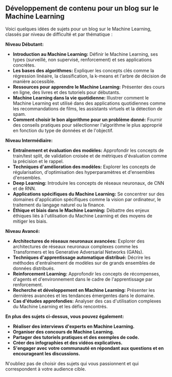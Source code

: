 ##  Développement de contenu pour un blog sur le Machine Learning 

Voici quelques idées de sujets pour un blog sur le Machine Learning, classés par niveau de difficulté et par thématique :

**Niveau Débutant:**

* **Introduction au Machine Learning:** Définir le Machine Learning, ses types (surveillé, non supervisé, renforcement) et ses applications concrètes.
* **Les bases des algorithmes:** Expliquer les concepts clés comme la régression linéaire, la classification, la k-means et l'arbre de décision de manière accessible.
* **Ressources pour apprendre le Machine Learning:** Présenter des cours en ligne, des livres et des tutoriels pour débutants.
* **Machine Learning dans la vie quotidienne:** Illustrer comment le Machine Learning est utilisé dans des applications quotidiennes comme les recommandations de films, les assistants virtuels et la détection de spam.
* **Comment choisir le bon algorithme pour un problème donné:** Fournir des conseils pratiques pour sélectionner l'algorithme le plus approprié en fonction du type de données et de l'objectif.

**Niveau Intermédiaire:**

* **Entraînement et évaluation des modèles:** Approfondir les concepts de train/test split, de validation croisée et de métriques d'évaluation comme la précision et le rappel.
* **Techniques d'amélioration des modèles:** Explorer les concepts de régularisation, d'optimisation des hyperparamètres et d'ensembles d'ensembles.
* **Deep Learning:** Introduire les concepts de réseaux neuronaux, de CNN et de RNN.
* **Applications spécifiques du Machine Learning:** Se concentrer sur des domaines d'application spécifiques comme la vision par ordinateur, le traitement du langage naturel ou la finance.
* **Éthique et biais dans le Machine Learning:** Débattre des enjeux éthiques liés à l'utilisation du Machine Learning et des moyens de mitiger les biais.

**Niveau Avancé:**

* **Architectures de réseaux neuronaux avancées:** Explorer des architectures de réseaux neuronaux complexes comme les Transformers et les Generative Adversarial Networks (GANs).
* **Techniques d'apprentissage automatique distribué:** Décrire les méthodes d'entraînement de modèles sur de grands ensembles de données distribués.
* **Reinforcement Learning:** Approfondir les concepts de récompenses, d'agents et d'environnement dans le cadre de l'apprentissage par renforcement.
* **Recherche et développement en Machine Learning:** Présenter les dernières avancées et les tendances émergentes dans le domaine.
* **Cas d'études approfondies:** Analyser des cas d'utilisation complexes du Machine Learning et les défis rencontrés.

**En plus des sujets ci-dessus, vous pouvez également:**

* **Réaliser des interviews d'experts en Machine Learning.**
* **Organiser des concours de Machine Learning.**
* **Partager des tutoriels pratiques et des exemples de code.**
* **Créer des infographies et des vidéos explicatives.**
* **S'engager avec votre communauté en répondant aux questions et en encourageant les discussions.**

N'oubliez pas de choisir des sujets qui vous passionnent et qui correspondent à votre audience cible.


